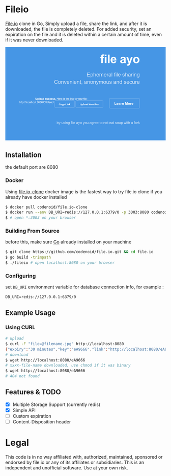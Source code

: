# Fileio

[File.io](https://file.io) clone in Go, Simply upload a file, share the link, and after it is downloaded, the file is completely deleted. For added security, set an expiration on the file and it is deleted within a certain amount of time, even if it was never downloaded.

![screenshot](ss.png)

## Installation

the default port are 8080

### Docker

Using [file.io-clone](https://hub.docker.com/r/codenoid/file.io-clone) docker image is the fastest way to try file.io clone if you already have docker installed 

```sh
$ docker pull codenoid/file.io-clone
$ docker run --env DB_URI=redis://127.0.0.1:6379/0 -p 3003:8080 codenoid/file.io-clone
$ # open *:3003 on your browser
```

### Building From Source

before this, make sure [Go](https://golang.org/dl/) already installed on your machine

```sh
$ git clone https://github.com/codenoid/file.io.git && cd file.io
$ go build -trimpath
$ ./fileio # open localhost:8080 on your browser
```

### Configuring

set `DB_URI` environment variable for database connection info, for example : 

```
DB_URI=redis://127.0.0.1:6379/0
```

## Example Usage

### Using CURL

```sh
# upload
$ curl -F "file=@filename.jpg" http://localhost:8080
{"expiry":"30 minutes","key":"eA9666","link":"http://localhost:8080/eA9666","sec_exp":1800,"success":true}
# download
$ wget http://localhost:8080/eA9666
# xxxx-file-name downloaded, use chmod if it was binary
$ wget http://localhost:8080/eA9666
# 404 not found
```

## Features & TODO

- [x] Multiple Storage Support (currently redis)
- [x] Simple API
- [ ] Custom expiration
- [ ] Content-Disposition header

# Legal

This code is in no way affiliated with, authorized, maintained, sponsored or endorsed by file.io or any of its affiliates or subsidiaries. This is an independent and unofficial software. Use at your own risk.
